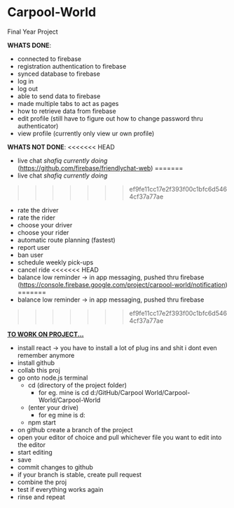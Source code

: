 # Carpool-World
Final Year Project

<b>WHATS DONE</b>:
- connected to firebase
- registration authentication to firebase
- synced database to firebase
- log in
- log out
- able to send data to firebase
- made multiple tabs to act as pages
- how to retrieve data from firebase
- edit profile (still have to figure out how to change password thru authenticator)
- view profile (currently only view ur own profile)

<b>WHATS NOT DONE</b>:
<<<<<<< HEAD
- live chat *shafiq currently doing* (https://github.com/firebase/friendlychat-web)
=======
- live chat *shafiq currently doing*
>>>>>>> ef9fe11cc17e2f393f00c1bfc6d5464cf37a77ae
- rate the driver
- rate the rider
- choose your driver
- choose your rider
- automatic route planning (fastest)
- report user
- ban user
- schedule weekly pick-ups
- cancel ride
<<<<<<< HEAD
- balance low reminder -> in app messaging, pushed thru firebase (https://console.firebase.google.com/project/carpool-world/notification)
=======
- balance low reminder -> in app messaging, pushed thru firebase
>>>>>>> ef9fe11cc17e2f393f00c1bfc6d5464cf37a77ae


<b><u>TO WORK ON PROJECT...</u></b>
- install react -> you have to install a lot of plug ins and shit i dont even remember anymore
- install github
- collab this proj
- go onto node.js terminal
  - cd (directory of the project folder)
    - for eg. mine is cd d:/GitHub/Carpool World/Carpool-World/Carpool-World
  - (enter your drive)
    - for eg mine is d:
  - npm start
- on github create a branch of the project
- open your editor of choice and pull whichever file you want to edit into the editor
- start editing
- save
- commit changes to github
- if your branch is stable, create pull request
- combine the proj
- test if everything works again
- rinse and repeat
